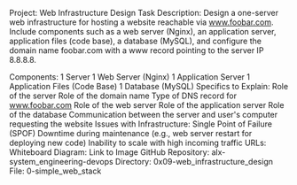 Project: Web Infrastructure Design
Task Description:
Design a one-server web infrastructure for hosting a website reachable via www.foobar.com. Include components such as a web server (Nginx), an application server, application files (code base), a database (MySQL), and configure the domain name foobar.com with a www record pointing to the server IP 8.8.8.8.

Components:
1 Server
1 Web Server (Nginx)
1 Application Server
1 Application Files (Code Base)
1 Database (MySQL)
Specifics to Explain:
Role of the server
Role of the domain name
Type of DNS record for www.foobar.com
Role of the web server
Role of the application server
Role of the database
Communication between the server and user's computer requesting the website
Issues with Infrastructure:
Single Point of Failure (SPOF)
Downtime during maintenance (e.g., web server restart for deploying new code)
Inability to scale with high incoming traffic
URLs:
Whiteboard Diagram: Link to Image
GitHub Repository: alx-system_engineering-devops
Directory: 0x09-web_infrastructure_design
File: 0-simple_web_stack
